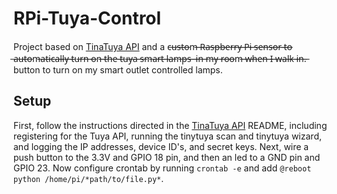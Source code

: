 # RPi-Tuya-Control

Project based on [TinaTuya API](https://github.com/jasonacox/tinytuya) and a c̶u̶s̶t̶o̶m̶ ̶R̶a̶s̶p̶b̶e̶r̶r̶y̶ ̶P̶i̶ ̶s̶e̶n̶s̶o̶r̶ ̶t̶o̶ ̶a̶u̶t̶o̶m̶a̶t̶i̶c̶a̶l̶l̶y̶ ̶t̶u̶r̶n̶ ̶o̶n̶ ̶t̶h̶e̶ ̶t̶u̶y̶a̶ ̶s̶m̶a̶r̶t̶ ̶l̶a̶m̶p̶s̶ ̶ ̶i̶n̶ ̶m̶y̶ ̶r̶o̶o̶m̶ ̶w̶h̶e̶n̶ ̶I̶ ̶w̶a̶l̶k̶ ̶i̶n̶.̶ button to turn on my smart outlet controlled lamps.

## Setup

First, follow the instructions directed in the [TinaTuya API](https://github.com/jasonacox/tinytuya) README, including registering for the Tuya API, running the tinytuya scan and tinytuya wizard, and logging
the IP addresses, device ID's, and secret keys. Next, wire a push button to the 3.3V and GPIO 18 pin, and then an led to a GND pin and GPIO 23. Now configure crontab by running `crontab -e` and add
`@reboot python /home/pi/*path/to/file.py*`.
